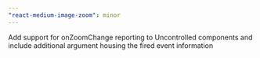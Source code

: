 ```yaml
---
"react-medium-image-zoom": minor
---
```


Add support for onZoomChange reporting to Uncontrolled components and include additional argument housing the fired event information
